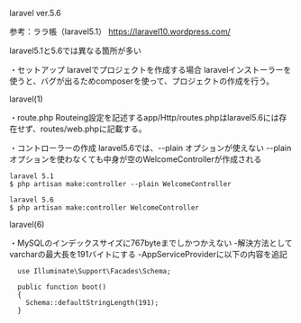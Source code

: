 laravel ver.5.6

参考：ララ帳（laravel5.1）
https://laravel10.wordpress.com/

laravel5.1と5.6では異なる箇所が多い

・セットアップ
  laravelでプロジェクトを作成する場合
  laravelインストーラーを使うと、バグが出るためcomposerを使って、プロジェクトの作成を行う。

laravel(1)

・route.php
  Routeing設定を記述するapp/Http/routes.phpはlaravel5.6には存在せず、routes/web.phpに記載する。

・コントローラーの作成
  laravel5.6では、--plain オプションが使えない
  --plain オプションを使わなくても中身が空のWelcomeControllerが作成される

    laravel 5.1
    $ php artisan make:controller --plain WelcomeController

    laravel 5.6
    $ php artisan make:controller WelcomeController

laravel(6)

・MySQLのインデックスサイズに767byteまでしかつかえない
  -解決方法としてvarcharの最大長を191バイトにする
  -AppServiceProviderに以下の内容を追記

      use Illuminate\Support\Facades\Schema;

      public function boot()
      {
        Schema::defaultStringLength(191);
      }
